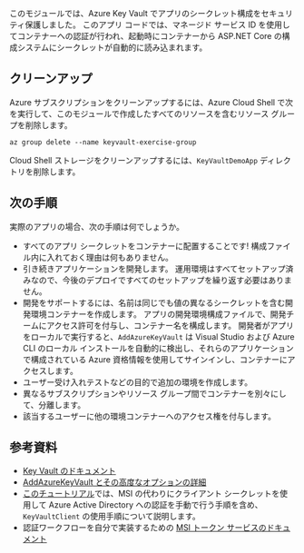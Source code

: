 このモジュールでは、Azure Key Vault でアプリのシークレット構成をセキュリティ保護しました。 このアプリ コードでは、マネージド サービス ID を使用してコンテナーへの認証が行われ、起動時にコンテナーから ASP.NET Core の構成システムにシークレットが自動的に読み込まれます。

## <a name="cleanup"></a>クリーンアップ

Azure サブスクリプションをクリーンアップするには、Azure Cloud Shell で次を実行して、このモジュールで作成したすべてのリソースを含むリソース グループを削除します。

```console
az group delete --name keyvault-exercise-group
```

Cloud Shell ストレージをクリーンアップするには、`KeyVaultDemoApp` ディレクトリを削除します。

## <a name="next-steps"></a>次の手順

実際のアプリの場合、次の手順は何でしょうか。

- すべてのアプリ シークレットをコンテナーに配置することです! 構成ファイル内に入れておく理由は何もありません。
- 引き続きアプリケーションを開発します。 運用環境はすべてセットアップ済みなので、今後のデプロイですべてのセットアップを繰り返す必要はありません。
- 開発をサポートするには、名前は同じでも値の異なるシークレットを含む開発環境コンテナーを作成します。 アプリの開発環境構成ファイルで、開発チームにアクセス許可を付与し、コンテナー名を構成します。 開発者がアプリをローカルで実行すると、`AddAzureKeyVault` は Visual Studio および Azure CLI のローカル インストールを自動的に検出し、それらのアプリケーションで構成されている Azure 資格情報を使用してサインインし、コンテナーにアクセスします。
- ユーザー受け入れテストなどの目的で追加の環境を作成します。
- 異なるサブスクリプションやリソース グループ間でコンテナーを別々にして、分離します。
- 該当するユーザーに他の環境コンテナーへのアクセス権を付与します。

## <a name="further-reading"></a>参考資料

- [Key Vault のドキュメント](https://docs.microsoft.com/azure/key-vault/)
- [AddAzureKeyVault とその高度なオプションの詳細](https://docs.microsoft.com/aspnet/core/security/key-vault-configuration?view=aspnetcore-2.1&tabs=aspnetcore2x)
- [このチュートリアル](https://docs.microsoft.com/azure/key-vault/key-vault-use-from-web-application)では、MSI の代わりにクライアント シークレットを使用して Azure Active Directory への認証を手動で行う手順を含め、`KeyVaultClient` の使用手順について説明します。
- 認証ワークフローを自分で実装するための [MSI トークン サービスのドキュメント](https://docs.microsoft.com/azure/app-service/app-service-managed-service-identity#using-the-rest-protocol)